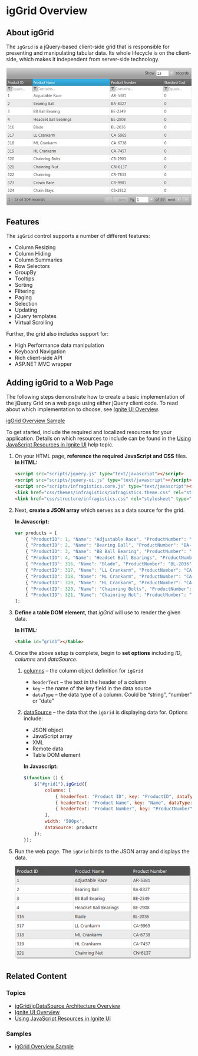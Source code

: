 ﻿<!--
|metadata|
{
    "fileName": "iggrid-overview",
    "controlName": "igGrid",
    "tags": ["Getting Started","Grids"]
}
|metadata|
-->

# igGrid Overview

## About igGrid

The `igGrid` is a jQuery-based client-side grid that is responsible for presenting and manipulating tabular data. Its whole lifecycle is on the client-side, which makes it independent from server-side technology.

![](images/igGrid_Overview_01.png) 

## Features

The `igGrid` control supports a number of different features:

-   Column Resizing
-   Column Hiding
-   Column Summaries
-   Row Selectors
-   GroupBy
-   Tooltips
-   Sorting
-   Filtering
-   Paging
-   Selection
-   Updating
-   jQuery templates
-   Virtual Scrolling

Further, the grid also includes support for:

-   High Performance data manipulation
-   Keyboard Navigation
-   Rich client-side API
-   ASP.NET MVC wrapper

## Adding igGrid to a Web Page

The following steps demonstrate how to create a basic implementation of the jQuery Grid on a web page using either jQuery client code. To read about which implementation to choose, see [Ignite UI Overview](NetAdvantage-for-jQuery-Overview.html).

[igGrid Overview Sample](%%SamplesUrl%%/grid/overview)

To get started, include the required and localized resources for your application. Details on which resources to include can be found in the [Using JavaScript Resources in Ignite UI](Deployment-Guide-JavaScript-Resources.html) help topic.

1.  On your HTML page, **reference the required JavaScript and CSS** files. **In HTML:**

    ```html
    <script src="scripts/jquery.js" type="text/javascript"></script>
    <script src="scripts/jquery-ui.js" type="text/javascript"></script>
    <script src="scripts/infragistics.core.js" type="text/javascript"></script><script src="scripts/infragistics.lob.js" type="text/javascript"></script>
    <link href="css/themes/infragistics/infragistics.theme.css" rel="stylesheet" type="text/css" />
    <link href="css/structure/infragistics.css" rel="stylesheet" type="text/css" />
    ```

2. Next, **create a JSON array** which serves as a data source for the grid.

    **In Javascript:**

    ```js
    var products = [  
		{ "ProductID": 1, "Name": "Adjustable Race", "ProductNumber": "AR-5381" },  
		{ "ProductID": 2, "Name": "Bearing Ball", "ProductNumber": "BA-8327" },  
		{ "ProductID": 3, "Name": "BB Ball Bearing", "ProductNumber": "BE-2349" },  
		{ "ProductID": 4, "Name": "Headset Ball Bearings", "ProductNumber": "BE-2908" },  
		{ "ProductID": 316, "Name": "Blade", "ProductNumber": "BL-2036" },  
		{ "ProductID": 317, "Name": "LL Crankarm", "ProductNumber": "CA-5965" },  
		{ "ProductID": 318, "Name": "ML Crankarm", "ProductNumber": "CA-6738" },  
		{ "ProductID": 319, "Name": "HL Crankarm", "ProductNumber": "CA-7457" },  
		{ "ProductID": 320, "Name": "Chainring Bolts", "ProductNumber": "CB-2903" },  
		{ "ProductID": 321, "Name": "Chainring Nut", "ProductNumber": "CN-6137" }
	];
    ```

3. **Define a table DOM element**, that *igGrid* will use to render the given data.

    **In HTML:**

    ```html
    <table id=”grid1”></table>
    ```

4. Once the above setup is complete, begin to **set options** including *ID*, *columns* and *dataSource*.

    1.  [columns](%%jQueryApiUrl%%/ui.iggrid#options:columns) – the column object definition for `igGrid`
        -   `headerText` – the text in the header of a column
        -   `key` – the name of the key field in the data source
        -   `dataType` – the data type of a column. Could be “string”, “number” or “date”

    2.  [dataSource](%%jQueryApiUrl%%/ui.iggrid#options:dataSource) – the data that the `igGrid` is displaying data for. Options include:
	    -   JSON object
	    -   JavaScript array
	    -   XML
	    -   Remote data
	    -   Table DOM element
	    
	    **In Javascript:**
	
	    ```js
	    $(function () {
            $("#grid1").igGrid({
                columns: [
                    { headerText: "Product ID", key: "ProductID", dataType: "number" },
                    { headerText: "Product Name", key: "Name", dataType: "string" },
                    { headerText: "Product Number", key: "ProductNumber", dataType: "string" },
                ],
                width: '500px',
                dataSource: products
            });
        });
	    ```

5.  Run the web page. The `igGrid` binds to the JSON array and displays the data.

     ![](images/igGrid_Overview_02.png)

## Related Content

### Topics

-   [igGrid/igDataSource Architecture Overview](igGrid-igDataSource-Architecture-Overview.html)
-   [Ignite UI Overview](NetAdvantage-for-jQuery-Overview.html) 
-   [Using JavaScript Resources in Ignite UI](Deployment-Guide-JavaScript-Resources.html)

### Samples

-   [igGrid Overview Sample](%%SamplesUrl%%/grid/overview) 

 

 


